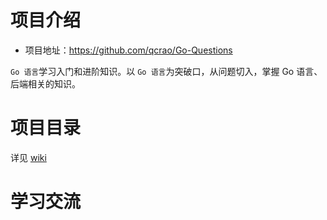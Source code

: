 # 项目介绍
- 项目地址：https://github.com/qcrao/Go-Questions

`Go 语言`学习入门和进阶知识。以 `Go 语言`为突破口，从问题切入，掌握 Go 语言、后端相关的知识。

# 项目目录
详见 [wiki]()

# 学习交流